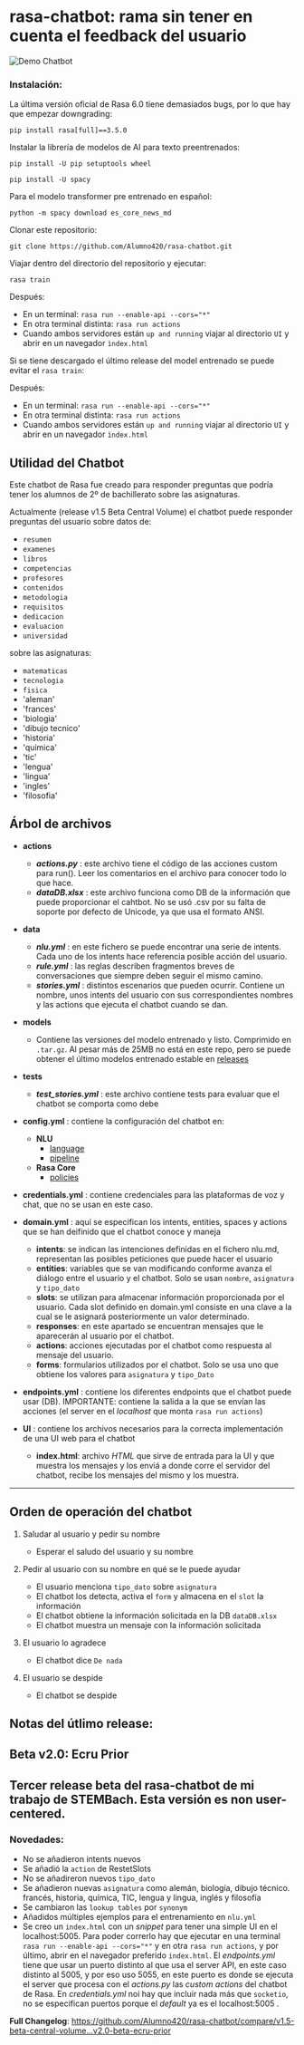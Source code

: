 # rasa-chatbot: rama sin tener en cuenta el feedback del usuario
![Demo Chatbot](https://raw.githubusercontent.com/Alumno420/rasa-chatbot/1356cb33a58aff20f4d60f51c6125d8c47f4e5dd/DEMO-chatbot%20-%20non%20user%20centered.png)
### Instalación:
La última versión oficial de Rasa 6.0 tiene demasiados bugs, por lo que hay que empezar downgrading:

`pip install rasa[full]==3.5.0`

Instalar la librería de modelos de AI para texto preentrenados:

`pip install -U pip setuptools wheel`

`pip install -U spacy`

Para el modelo transformer pre entrenado en español:

`python -m spacy download es_core_news_md` 

Clonar este repositorio:

`git clone https://github.com/Alumno420/rasa-chatbot.git`

Viajar dentro del directorio del repositorio y ejecutar:

`rasa train`

Después:
- En un terminal: `rasa run --enable-api --cors="*"`
- En otra terminal distinta: `rasa run actions`
- Cuando ambos servidores están `up and running` viajar al directorio `UI` y abrir en un navegador `ìndex.html`

Si se tiene descargado el último release del model entrenado se puede evitar el `rasa train`:

Después:
- En un terminal: `rasa run --enable-api --cors="*"`
- En otra terminal distinta: `rasa run actions`
- Cuando ambos servidores están `up and running` viajar al directorio `UI` y abrir en un navegador `ìndex.html`

## Utilidad del Chatbot
Este chatbot de Rasa fue creado para responder preguntas que podría tener los alumnos de 2º de bachillerato sobre las asignaturas.

Actualmente (release v1.5 Beta Central Volume) el chatbot puede responder preguntas del usuario sobre datos de: 
- `resumen`
- `examenes`
- `libros`
- `competencias`
- `profesores`
- `contenidos`
- `metodologia`
- `requisitos`
- `dedicacion`
- `evaluacion`
- `universidad`

sobre las asignaturas:
- `matematicas`
- `tecnologia`
- `fisica`
- 'aleman'
- 'frances'
- 'biologia'
- 'dibujo tecnico'
- 'historia'
- 'quimica'
- 'tic'
- 'lengua'
- 'lingua'
- 'ingles'
- 'filosofia'

## Árbol de archivos
- **actions**
	- ***actions.py*** : este archivo tiene el código de las acciones custom para run(). Leer los comentarios en el archivo para conocer todo lo que hace.
   	- ***dataDB.xlsx*** : este archivo funciona como DB de la información que puede proporcionar el cahtbot. No se usó .csv por su falta de soporte por defecto de Unicode, ya que usa el formato ANSI.

- **data**
	- ***nlu.yml*** : en este fichero se puede encontrar una serie de intents. Cada uno de los intents hace referencia posible acción del usuario.
	- ***rule.yml*** : las reglas describen fragmentos breves de conversaciones que siempre deben seguir el mismo camino.
	- ***stories.yml*** : distintos escenarios que pueden ocurrir. Contiene un nombre, unos intents del usuario con sus correspondientes nombres y las actions que ejecuta el chatbot cuando se dan.

- **models**
	- Contiene las versiones del modelo entrenado y listo. Comprimido en `.tar.gz`. Al pesar más de 25MB no está en este repo, pero se puede obtener el último modelos entrenado estable en [releases](https://github.com/Alumno420/rasa-chatbot/releases/tag/v1.0-beta-snowy-trainer)

- **tests**
	- ***test_stories.yml*** : este archivo contiene tests para evaluar que el chatbot se comporta como debe

- **config.yml** : contiene la configuración del chatbot en:
	- **NLU**
		* [language](https://rasa.com/docs/rasa/nlu/components/) 
		* [pipeline](https://rasa.com/docs/rasa/tuning-your-model)
	- **Rasa Core**
		* [policies](https://rasa.com/docs/rasa/core/policies/)

- **credentials.yml** : contiene credenciales para las plataformas de voz y chat, que no se usan en este caso. 

- **domain.yml** : aquí se especifican los intents, entities, spaces y actions que se han deifinido que el chatbot conoce y maneja
	* **intents**: se indican las intenciones definidas en el fichero nlu.md, representan las posibles peticiones que puede hacer el usuario
	* **entities**: variables que se van modificando conforme avanza el diálogo entre el usuario y el chatbot. Solo se usan `nombre`, `asignatura` y `tipo_dato`
	* **slots**: se utilizan para almacenar información proporcionada por el usuario. Cada slot definido en domain.yml consiste en una clave a la cual se le asignará posteriormente un valor determinado.
	* **responses**: en este apartado se encuentran mensajes que le aparecerán al usuario por el chatbot.
	* **actions**: acciones ejecutadas por el chatbot como respuesta al mensaje del usuario.
	* **forms**: formularios utilizados por el chatbot. Solo se usa uno que obtiene los valores para `asignatura` y `tipo_Dato`

- **endpoints.yml** :  contiene los diferentes endpoints que el chatbot puede usar (DB). IMPORTANTE: contiene la salida a la que se envían las acciones (el server en el _localhost_ que monta `rasa run actions`)

- **Ul** : contiene los archivos necesarios para la correcta implementación de una UI web para el chatbot
	* **index.html**: archivo _HTML_ que sirve de entrada para la UI y que muestra los mensajes y los enviá a donde corre el servidor del chatbot, recibe los mensajes del mismo y los muestra.
  

------------

## Orden de operación del chatbot

1. Saludar al usuario y pedir su nombre
	- Esperar el saludo del usuario y su nombre

2. Pedir al usuario con su nombre en qué se le puede ayudar
	- El usuario menciona `tipo_dato` sobre `asignatura`
	- El chatbot los detecta, activa el `form` y almacena en el `slot` la información
	- El chatbot obtiene la información solicitada en la DB `dataDB.xlsx`
	- El chatbot muestra un mensaje con la información solicitada

3. El usuario lo agradece
	- El chatbot dice `De nada`

4. El usuario se despide
	- El chatbot se despide
	
## Notas del útlimo release:
## Beta v2.0: **Ecru Prior**
## Tercer release beta del rasa-chatbot de mi trabajo de STEMBach. Esta versión es non user-centered.
### Novedades:
- No se añadieron intents nuevos
- Se añadió la `action` de RestetSlots
- No se añadireron nuevos `tipo_dato`
- Se añadieron nuevas `asignatura` como alemán, biología, dibujo técnico. francés, historia, química, TIC, lengua y lingua, inglés y filosofía
- Se cambiaron las `lookup tables` por `synonym`
- Añadidos múltiples ejemplos para el entrenamiento en `nlu.yml`
- Se creo un `index.html` con un _snippet_ para tener una simple UI en el localhost:5005. Para poder correrlo hay que ejecutar en una terminal `rasa run --enable-api --cors="*"` y en otra `rasa run actions`, y por último, abrir en el navegador preferido `index.html`. El _endpoints.yml_ tiene que usar un puerto distinto al que usa el server API, en este caso distinto al 5005, y por eso uso 5055, en este puerto es donde se ejecuta el server que procesa con el _actions.py_ las _custom actions_ del chatbot de Rasa. En _credentials.yml_ noi hay que incluir nada más que `socketio`, no se especifican puertos porque el _default_ ya es el localhost:5005 .

**Full Changelog**: https://github.com/Alumno420/rasa-chatbot/compare/v1.5-beta-central-volume...v2.0-beta-ecru-prior

